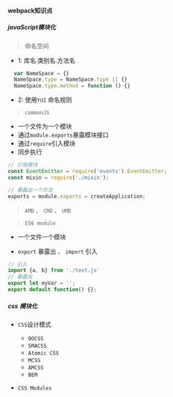 #### webpack知识点

##### javaScript模块化

> 命名空间

- 1: 库名.类别名.方法名

```js
  var NameSpace = {}
  NameSpace.type = NameSpace.type || {}
  NameSpace.type.method = function () {}
```

- 2: 使用`YUI` 命名规则

> `commonJS`

- 一个文件为一个模块
- 通过`module.exports`暴露模块接口
- 通过`require`引入模块 
- 同步执行

```js
// 引用模块
const EventEmitter = require('events').EventEmitter;
const mixin = require('./mixin');

// 暴露出一个方法
exports = module.exports = createApplication;

```

> `AMD` 、 `CMD` 、 `UMD`

> `ES6 module`

- 一个文件一个模块

- `export` 暴露出 、 `import` 引入

```js
// 引入
import {a, b} from './text.js'
// 暴露出
export let myVar = '';
export default function() {};  

```

##### css 模块化

- `CSS`设计模式
    - `OOCSS`
    - `SMACSS`
    - `Atomic CSS`
    - `MCSS`
    - `AMCSS`
    - `BEM`

- `CSS Modules`

